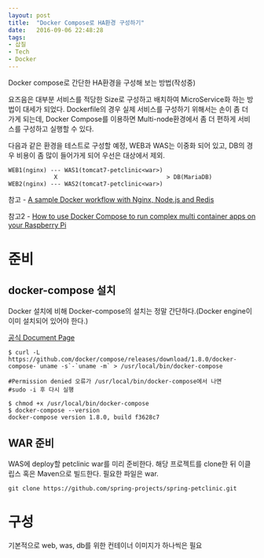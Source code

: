 ```yaml
---
layout: post
title:  "Docker Compose로 HA환경 구성하기"
date:   2016-09-06 22:48:28
tags:
- 삽질
- Tech
- Docker
---
```


Docker compose로 간단한 HA환경을 구성해 보는 방법(작성중)

요즈음은 대부분 서비스를 적당한 Size로 구성하고 배치하여 MicroService화 하는 방법이 대세가 되었다. Dockerfile의 경우 실제 서비스를 구성하기 위해서는 손이 좀 더 가게 되는데, Docker Compose를 이용하면 Multi-node환경에서 좀 더 편하게 서비스를 구성하고 실행할 수 있다.

다음과 같은 환경을 테스트로 구성할 예정, WEB과 WAS는 이중화 되어 있고, DB의 경우 비용이 좀 많이 들어가게 되어 우선은 대상에서 제외.

    WEB1(nginx) --- WAS1(tomcat7-petclinic<war>)
                 X                               > DB(MariaDB)
    WEB2(nginx) --- WAS2(tomcat7-petclinic<war>)            


참고 - [A sample Docker workflow with Nginx, Node.js and Redis](http://anandmanisankar.com/posts/docker-container-nginx-node-redis-example/)

참고2 - [How to use Docker Compose to run complex multi container apps on your Raspberry Pi](http://blog.hypriot.com/post/docker-compose-nodejs-haproxy/)


# 준비

## docker-compose 설치

Docker 설치에 비해 Docker-compose의 설치는 정말 간단하다.(Docker engine이 이미 설치되어 있어야 한다.)

[공식 Document Page](https://docs.docker.com/compose/install/)

    $ curl -L https://github.com/docker/compose/releases/download/1.8.0/docker-compose-`uname -s`-`uname -m` > /usr/local/bin/docker-compose

    #Permission denied 오류가 /usr/local/bin/docker-compose에서 나면
    #sudo -i 후 다시 실행

    $ chmod +x /usr/local/bin/docker-compose
    $ docker-compose --version
    docker-compose version 1.8.0, build f3628c7

## WAR 준비

WAS에 deploy할 petclinic war를 미리 준비한다. 해당 프로젝트를 clone한 뒤 이클립스 혹은 Maven으로 빌드한다. 필요한 파일은 war.

    git clone https://github.com/spring-projects/spring-petclinic.git

# 구성

기본적으로 web, was, db를 위한 컨테이너 이미지가 하나씩은 필요
